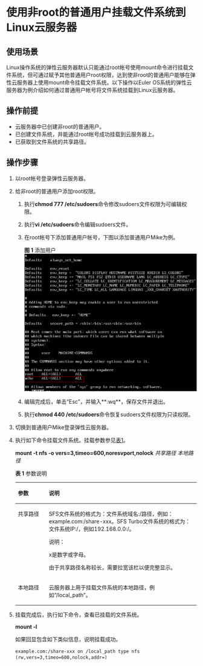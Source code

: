 # 使用非root的普通用户挂载文件系统到Linux云服务器<a name="sfs_01_0100"></a>

## 使用场景<a name="section15512154184412"></a>

Linux操作系统的弹性云服务器默认只能通过root帐号使用mount命令进行挂载文件系统，但可通过赋予其他普通用户root权限，达到使非root的普通用户能够在弹性云服务器上使用mount命令挂载文件系统。以下操作以Euler OS系统的弹性云服务器为例介绍如何通过普通用户帐号将文件系统挂载到Linux云服务器。

## 操作前提<a name="section1689695774314"></a>

-   云服务器中已创建非root的普通用户。
-   已创建文件系统，并能通过root帐号成功挂载到云服务器上。
-   已获取到文件系统的共享路径。

## 操作步骤<a name="section72201550134310"></a>

1.  以root帐号登录弹性云服务器。
2.  给非root的普通用户添加root权限。
    1.  执行**chmod 777 /etc/sudoers**命令修改sudoers文件权限为可编辑权限。
    2.  执行**vi /etc/sudoers**命令编辑sudoers文件。
    3.  在root帐号下添加普通用户帐号，下图以添加普通用户Mike为例。

        **图 1**  添加用户<a name="fig1615624682112"></a>  
        ![](figures/添加用户.png "添加用户")

    4.  编辑完成后，单击“Esc”，并输入**:wq**，保存文件并退出。
    5.  执行**chmod 440 /etc/sudoers**命令恢复sudoers文件权限为只读权限。

3.  切换到普通用户Mike登录弹性云服务器。
4.  执行如下命令挂载文件系统。挂载参数参见[表1](#table0741121164416)。

    **mount -t nfs -o vers=3,timeo=600,noresvport,nolock** _共享路径_ _本地路径_

    **表 1**  参数说明

    <a name="table0741121164416"></a>
    <table><thead align="left"><tr id="row97431121124411"><th class="cellrowborder" valign="top" width="17.080000000000002%" id="mcps1.2.3.1.1"><p id="p188663294473"><a name="p188663294473"></a><a name="p188663294473"></a>参数</p>
    </th>
    <th class="cellrowborder" valign="top" width="82.92%" id="mcps1.2.3.1.2"><p id="p186592974715"><a name="p186592974715"></a><a name="p186592974715"></a>说明</p>
    </th>
    </tr>
    </thead>
    <tbody><tr id="row074372114417"><td class="cellrowborder" valign="top" width="17.080000000000002%" headers="mcps1.2.3.1.1 "><p id="p13301182412477"><a name="p13301182412477"></a><a name="p13301182412477"></a>共享路径</p>
    </td>
    <td class="cellrowborder" valign="top" width="82.92%" headers="mcps1.2.3.1.2 "><p id="p173036243476"><a name="p173036243476"></a><a name="p173036243476"></a>SFS文件系统的格式为：文件系统域名:/路径，例如：example.com:/share-xxx。SFS Turbo文件系统的格式为：文件系统IP:/，例如192.168.0.0:/。</p>
    <div class="note" id="note1931112414478"><a name="note1931112414478"></a><a name="note1931112414478"></a><span class="notetitle"> 说明： </span><div class="notebody"><p id="p12312112413478"><a name="p12312112413478"></a><a name="p12312112413478"></a>x是数字或字母。</p>
    <p id="p203122243478"><a name="p203122243478"></a><a name="p203122243478"></a>由于共享路径名称较长，需要拉宽该栏以便完整显示。</p>
    </div></div>
    </td>
    </tr>
    <tr id="row125621115134717"><td class="cellrowborder" valign="top" width="17.080000000000002%" headers="mcps1.2.3.1.1 "><p id="p1118632112125"><a name="p1118632112125"></a><a name="p1118632112125"></a>本地路径</p>
    </td>
    <td class="cellrowborder" valign="top" width="82.92%" headers="mcps1.2.3.1.2 "><p id="p10186182112124"><a name="p10186182112124"></a><a name="p10186182112124"></a>云服务器上用于挂载文件系统的本地路径，例如<span class="filepath" id="filepath15191192121212"><a name="filepath15191192121212"></a><a name="filepath15191192121212"></a>“/local_path”</span>。</p>
    </td>
    </tr>
    </tbody>
    </table>

5.  挂载完成后，执行如下命令，查看已挂载的文件系统。

    **mount -l**

    如果回显包含如下类似信息，说明挂载成功。

    ```
    example.com:/share-xxx on /local_path type nfs (rw,vers=3,timeo=600,nolock,addr=)
    ```


